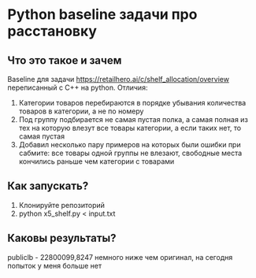 # Python baseline задачи про расстановку

## Что это такое и зачем
Baseline для задачи https://retailhero.ai/c/shelf_allocation/overview переписанный с C++ на python. 
Отличия:
1. Категории товаров перебираются в порядке убывания количества товаров в категории, а не по номеру
2. Под группу подбирается не самая пустая полка, а самая полная из тех на которую влезут все товары категории, а если таких нет, то самая пустая
3. Добавил несколько пару примеров на которых были ошибки при сабмите: все товары одной группы не влезают, свободные места кончились раньше чем категории с товарами

## Как запускать?
1. Клонируйте репозиторий
2. python x5_shelf.py < input.txt

## Каковы результаты?

publiclb - 22800099,8247 немного ниже чем оригинал, на сегодня попыток у меня больше нет